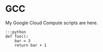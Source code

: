 # GCC

My Google Cloud Compute scripts are here.

    :::python
    def foo():
        bar = 3
        return bar + 1
